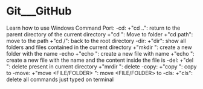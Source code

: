 # Git___GitHub
Learn how to use Windows Command Port:
-cd:
+"cd ..": return to the parent directory of the current directory
+"cd <name folder in the current directory>": Move to folder <NAME FOLDER>
+"cd path": move to the path
+"cd /": back to the root directory
-dir:
+"dir": show all folders and files contained in the current directory
+"mkdir <NAME FOLDER>": create a new folder with the name <NAME FOLDER>
-echo
+"echo <NAME FILE>": create a new file with name <NAME FILE>
+"echo <CONTENT> <NAME FILE>": create a new file with the name <NAME FOLDER> and the content inside the file is <CONTENT>
-del:
+"del <FILE NAME>": delete <FILE NAME> present in current directory
+"mrdir <FOLDER NAME>": delete <FOLDER NAME>
-copy:
+"copy <FILE> <FOLDER>": copy <FILE> to <FLODER>
-move:
+"move <FILE/FOLDER> <FOLDER>": move <FILE/FOLDER> to <FOLDER>
-cls:
+"cls": delete all commands just typed on terminal
